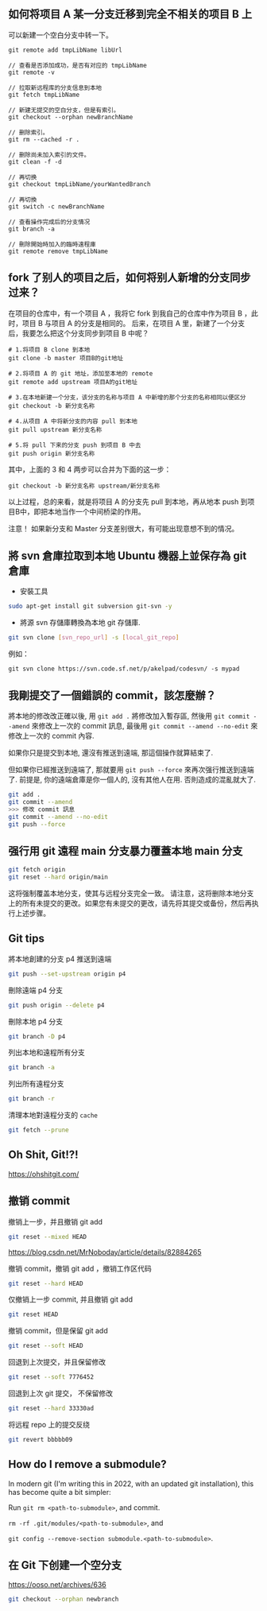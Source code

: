 ## 如何将项目 A 某一分支迁移到完全不相关的项目 B 上

可以新建一个空白分支中转一下。

```
git remote add tmpLibName libUrl

// 查看是否添加成功，是否有对应的 tmpLibName
git remote -v

// 拉取新远程库的分支信息到本地
git fetch tmpLibName

// 新建无提交的空白分支，但是有索引。 
git checkout --orphan newBranchName

// 删除索引。 
git rm --cached -r .

// 删除尚未加入索引的文件。
git clean -f -d

// 再切换
git checkout tmpLibName/yourWantedBranch

// 再切換
git switch -c newBranchName

// 查看操作完成后的分支情况
git branch -a

// 刪除開始時加入的臨時遠程庫
git remote remove tmpLibName
```

## fork 了别人的项目之后，如何将别人新增的分支同步过来？

在项目的仓库中，有一个项目 A ，我将它 fork 到我自己的仓库中作为项目 B ，此时，项目 B 与项目 A 的分支是相同的。
后来，在项目 A 里，新建了一个分支后，我要怎么把这个分支同步到项目 B 中呢？

```
# 1.将项目 B clone 到本地
git clone -b master 项目B的git地址

# 2.将项目 A 的 git 地址，添加至本地的 remote
git remote add upstream 项目A的git地址

# 3.在本地新建一个分支，该分支的名称与项目 A 中新增的那个分支的名称相同以便区分
git checkout -b 新分支名称

# 4.从项目 A 中将新分支的内容 pull 到本地
git pull upstream 新分支名称

# 5.将 pull 下来的分支 push 到项目 B 中去
git push origin 新分支名称
```
其中，上面的 3 和 4 两步可以合并为下面的这一步：
```
git checkout -b 新分支名称 upstream/新分支名称
```
以上过程，总的来看，就是将项目 A 的分支先 pull 到本地，再从地本 push 到项目B中，即把本地当作一个中间桥梁的作用。

注意！ 如果新分支和 Master 分支差别很大，有可能出现意想不到的情况。

## 將 svn 倉庫拉取到本地 Ubuntu 機器上並保存為 git 倉庫

- 安裝工具
```bash
sudo apt-get install git subversion git-svn -y
```
- 將源 svn 存儲庫轉換為本地 git 存儲庫.
```bash
git svn clone [svn_repo_url] -s [local_git_repo]
```
例如：
```
git svn clone https://svn.code.sf.net/p/akelpad/codesvn/ -s mypad
```

## 我剛提交了一個錯誤的 commit，該怎麼辦？

將本地的修改改正確以後, 用 `git add .` 將修改加入暫存區, 然後用 `git commit --amend` 來修改上一次的 commit 訊息,
最後用 `git commit --amend --no-edit` 來修改上一次的 commit 內容.

如果你只是提交到本地, 還沒有推送到遠端, 那這個操作就算結束了.

但如果你已經推送到遠端了, 那就要用 `git push --force` 來再次强行推送到遠端了. 
前提是, 你的遠端倉庫是你一個人的, 沒有其他人在用. 否則造成的混亂就大了.

```bash
git add .
git commit --amend
>>> 修改 commit 訊息
git commit --amend --no-edit
git push --force
```

## 强行用 git 遠程 main 分支暴力覆蓋本地 main 分支

```bash
git fetch origin
git reset --hard origin/main
```
这将强制覆盖本地分支，使其与远程分支完全一致。
请注意，这将删除本地分支上的所有未提交的更改。如果您有未提交的更改，请先将其提交或备份，然后再执行上述步骤。

## Git tips

將本地創建的分支 p4 推送到遠端
```bash
git push --set-upstream origin p4
```
刪除遠端 p4 分支
```bash
git push origin --delete p4
```
刪除本地 p4 分支
```bash
git branch -D p4
```
列出本地和遠程所有分支
```bash
git branch -a
```
列出所有遠程分支
```bash
git branch -r
```
清理本地對遠程分支的 `cache`
```bash
git fetch --prune
```

## Oh Shit, Git!?!

https://ohshitgit.com/


## 撤销 commit

撤销上一步，并且撤销 git add
```bash
git reset --mixed HEAD
```
https://blog.csdn.net/MrNoboday/article/details/82884265

撤销 commit，撤销 git add ，撤销工作区代码
```bash
git reset --hard HEAD
```
仅撤销上一步 commit, 并且撤销 git add
```bash
git reset HEAD
```
撤销 commit，但是保留 git add
```bash
git reset --soft HEAD
```
回退到上次提交，并且保留修改
```bash
git reset --soft 7776452
```
回退到上次 git 提交， 不保留修改
```bash
git reset --hard 33330ad
```
将远程 repo 上的提交反绕
```bash
git revert bbbbb09
```

## How do I remove a submodule?

In modern git (I'm writing this in 2022, with an updated git installation), this has become quite a bit simpler:

Run `git rm <path-to-submodule>`, and commit.

`rm -rf .git/modules/<path-to-submodule>`, and

`git config --remove-section submodule.<path-to-submodule>`.


## 在 Git 下创建一个空分支

https://ooso.net/archives/636
```bash
git checkout --orphan newbranch
```
